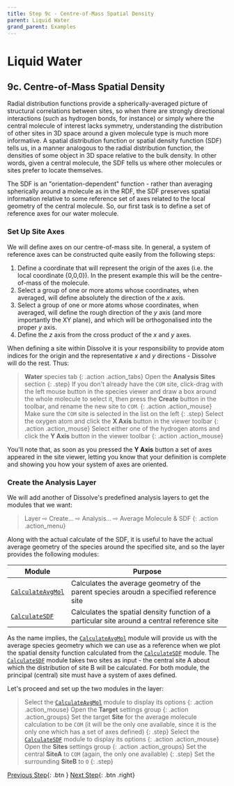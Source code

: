 ```yaml
---
title: Step 9c - Centre-of-Mass Spatial Density
parent: Liquid Water
grand_parent: Examples
---
```

# Liquid Water

## 9c. Centre-of-Mass Spatial Density

Radial distribution functions provide a spherically-averaged picture of structural correlations between sites, so when there are strongly directional interactions (such as hydrogen bonds, for instance) or simply where the central molecule of interest lacks symmetry, understanding the distribution of other sites in 3D space around a given molecule type is much more informative. A spatial distribution function or spatial density function (SDF) tells us, in a manner analogous to the radial distribution function, the densities of some object in 3D space relative to the bulk density. In other words, given a central molecule, the SDF tells us where other molecules or sites prefer to locate themselves.

The SDF is an "orientation-dependent" function - rather than averaging spherically around a molecule as in the RDF, the SDF preserves spatial information relative to some reference set of axes related to the local geometry of the central molecule. So, our first task is to define a set of reference axes for our water molecule.

### Set Up Site Axes

We will define axes on our centre-of-mass site. In general, a system of reference axes can be constructed quite easily from the following steps:

1. Define a coordinate that will represent the origin of the axes (i.e. the local coordinate {0,0,0}). In the present example this will be the centre-of-mass of the molecule.
2. Select a group of one or more atoms whose coordinates, when averaged, will define absolutely the direction of the _x_ axis.
3. Select a group of one or more atoms whose coordinates, when averaged, will define the rough direction of the _y_ axis (and more importantly the XY plane), and which will be orthogonalised into the proper _y_ axis.
4. Define the _z_ axis from the cross product of the _x_ and _y_ axes.

When defining a site within Dissolve it is your responsibility to provide atom indices for the origin and the representative _x_ and _y_ directions - Dissolve will do the rest. Thus:

> **Water** species tab
{: .action .action_tabs}
> Open the **Analysis Sites** section
{: .step}
> If you don't already have the `COM` site, click-drag with the left mouse button in the species viewer and draw a box around the whole molecule to select it, then press the **Create** button in the toolbar, and rename the new site to `COM`.
{: .action .action_mouse}
> Make sure the `COM` site is selected in the list on the left
{: .step}
> Select the oxygen atom and click the **X Axis** button in the viewer toolbar
{: .action .action_mouse}
> Select either one of the hydrogen atoms and click the **Y Axis** button in the viewer toolbar
{: .action .action_mouse}

You'll note that, as soon as you pressed the **Y Axis** button a set of axes appeared in the site viewer, letting you know that your definition is complete and showing you how your system of axes are oriented.

### Create the Analysis Layer

We will add another of Dissolve's predefined analysis layers to get the modules that we want:

> Layer &#8680; Create... &#8680; Analysis... &#8680; Average Molecule & SDF
{: .action .action_menu}

Along with the actual calculate of the SDF, it is useful to have the actual average geometry of the species around the specified site, and so the layer provides the following modules:

| Module | Purpose |
|--------|---------|
| [`CalculateAvgMol`](/userguide/modules/calculateavgmol) | Calculates the average geometry of the parent species aroudn a specified reference site |
| [`CalculateSDF`](/userguide/modules/calculatesdf) | Calculates the spatial density function of a particular site around a central reference site |

As the name implies, the [`CalculateAvgMol`](/userguide/modules/calculateavgmol) module will provide us with the average species geometry which we can use as a reference when we plot the spatial density function calculated from the [`CalculateSDF`](/userguide/modules/calculatesdf) module. The [`CalculateSDF`](/userguide/modules/calculatesdf) module takes two sites as input - the central site A about which the distribution of site B will be calculated. For both module, the principal (central) site must have a system of axes defined.

Let's proceed and set up the two modules in the layer:

> Select the [`CalculateAvgMol`](/userguide/modules/calculateavgmol) module to display its options
{: .action .action_mouse}
> Open the **Target** settings group
{: .action .action_groups}
> Set the target **Site** for the average molecule calculation to be `COM` (it will be the only one available, since it is the only one which has a set of axes defined)
{: .step}
> Select the [`CalculateSDF`](/userguide/modules/calculatesdf) module to display its options
{: .action .action_mouse}
> Open the **Sites** settings group
{: .action .action_groups}
> Set the central **SiteA** to `COM` (again, the only one available)
{: .step}
> Set the surrounding **SiteB** to `O`
{: .step}

[Previous Step](step9b.md){: .btn }   [Next Step](step10.md){: .btn .right}

